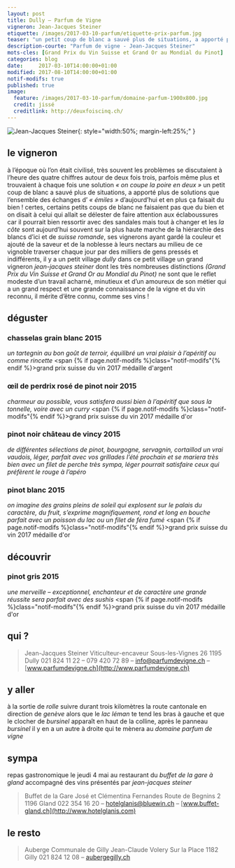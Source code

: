 ```yaml
---
layout: post
title: Dully — Parfum de Vigne
vigneron: Jean-Jacques Steiner
etiquette: /images/2017-03-10-parfum/etiquette-prix-parfum.jpg
teaser: "un petit coup de blanc a sauvé plus de situations, a apporté plus de solutions que l’ensemble des échanges d’ « émiles » d’aujourd’hui et en plus ça faisait du bien !..."
description-courte: "Parfum de vigne - Jean-Jacques Steiner"
mots-cles: [Grand Prix du Vin Suisse et Grand Or au Mondial du Pinot]
categories: blog
date:     2017-03-10T14:00:00+01:00
modified: 2017-08-10T14:00:00+01:00
notif-modifs: true
published: true
image:
  feature: /images/2017-03-10-parfum/domaine-parfum-1900x800.jpg
  credit: jissé
  creditlink: http://deuxfoiscinq.ch/
---
```



![Jean-Jacques Steiner][i1]{: style="width:50%; margin-left:25%;" }

[i1]: ../../images/2017-03-10-parfum/jean-jacques-steiner-400x533.jpg


## le vigneron
à l’époque où l’on était civilisé, très souvent les problèmes se discutaient à l’heure des quatre chiffres autour de deux fois trois, parfois même plus et trouvaient à chaque fois une solution *« on coupe la poire en deux »*
un petit coup de blanc a sauvé plus de situations, a apporté plus de solutions que l’ensemble des échanges d’ *« émiles »* d’aujourd’hui et en plus ça faisait du bien !
certes, certains petits coups de blanc ne faisaient pas que du bien et on disait à celui qui allait se délester de faire attention aux éclaboussures car il pourrait bien ressortir avec des sandales
mais tout à changer et les *la côte* sont aujourd’hui souvent sur la plus haute marche de la hiérarchie des blancs d’ici et de *suisse romande*, ses vignerons ayant gardé la couleur et ajouté de la saveur et de la noblesse à leurs nectars
au milieu de ce vignoble traverser chaque jour par des milliers de gens pressés et indifférents, il y a un petit village *dully*
dans ce petit village un grand vigneron *jean-jacques steiner* dont les très nombreuses distinctions *(Grand Prix du Vin Suisse et Grand Or au Mondial du Pinot)* ne sont que le reflet modeste d’un travail acharné, minutieux et d’un amoureux de son métier qui a un grand respect et une grande connaissance de la vigne et du vin
reconnu, il mérite d’être connu, comme ses vins !

## déguster
### chasselas grain blanc 2015
*un tartegnin au bon goût de terroir, équilibré
un vrai plaisir à l’apéritif ou comme rincette*
<span {% if page.notif-modifs %}class="notif-modifs"{% endif %}>grand prix suisse du vin 2017 médaille d'argent</span>

### œil de perdrix rosé de pinot noir 2015
*charmeur au possible, vous satisfera aussi bien à l’apéritif que sous la tonnelle, voire avec un curry*
<span {% if page.notif-modifs %}class="notif-modifs"{% endif %}>grand prix suisse du vin 2017 médaille d'or</span>

### pinot noir château de vincy 2015
*de différentes sélections de pinot, bourgogne, servagnin, cortaillod
un vrai vaudois, léger, parfait avec vos grillades l’été prochain et se mariera très bien avec un filet de perche
très sympa, léger pourrait satisfaire ceux qui préfèrent le rouge à l’apéro*

### pinot blanc 2015
*on imagine des grains pleins de soleil qui explosent sur le palais
du caractère, du fruit, s’exprime magnifiquement, rond et long en bouche
parfait avec un poisson du lac ou un filet de féra fumé*
<span {% if page.notif-modifs %}class="notif-modifs"{% endif %}>grand prix suisse du vin 2017 médaille d'or</span>


## découvrir
### pinot gris 2015
*une merveille – exceptionnel, enchanteur et de caractère
une grande réussite
sera parfait avec des sushis*
<span {% if page.notif-modifs %}class="notif-modifs"{% endif %}>grand prix suisse du vin 2017 médaille d'or</span>

## qui ?
> Jean-Jacques Steiner
> Viticulteur-encaveur
> Sous-les-Vignes 26
> 1195 Dully
> 021 824 11 22 – 079 420 72 89 – [info@parfumdevigne.ch](mailto:info@parfumdevigne.ch) – [www.parfumdevigne.ch](http://www.parfumdevigne.ch)

## y aller
à la sortie de *rolle* suivre durant trois kilomètres la route cantonale en direction de *genève*
alors que le *lac léman* te tend les bras à gauche et que le clocher de *bursinel* apparaît en haut de la colline,
après le panneau *bursinel* il y en a un autre à droite qui te mènera au *domaine parfum de vigne*

## sympa
repas gastronomique le jeudi 4 mai au restaurant du *buffet de la gare à gland* accompagné des vins présentés par *jean-jacques steiner*

> Buffet de la Gare
> José et Clémentina Fernandes
> Route de Begnins 2
> 1196 Gland
> 022 354 16 20 – [hotelglanis@bluewin.ch](mailto:hotelglanis@bluewin.ch) – [www.buffet-gland.ch](http://www.hotelglanis.com)

## le resto
> Auberge Communale de Gilly
> Jean-Claude Volery
> Sur la Place
> 1182 Gilly
> 021 824 12 08 – [aubergegilly.ch](https://aubergegilly.ch)
